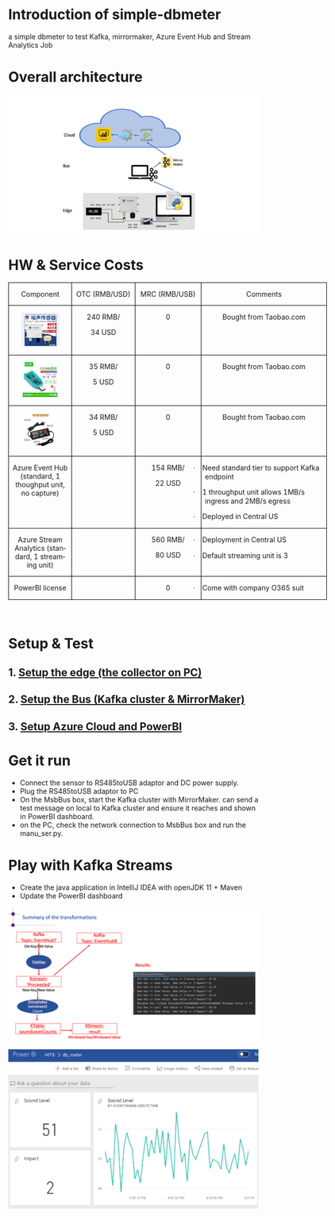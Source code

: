 # Introduction of simple-dbmeter
 a simple dbmeter to test Kafka, mirrormaker, Azure Event Hub and Stream Analytics Job

# Overall architecture
<p><img src="./resources/simple-dbmeter-intro.png" alt="components of the solution" /> </p>

# HW & Service **Costs**


<div class=WordSection1>

<table class=MsoTableGrid border=1 cellspacing=0 cellpadding=0 width=642
 style='width:481.7pt;border-collapse:collapse;border:none'>
 <tr>
  <td width=240 valign=top style='width:90.1pt;border:solid windowtext 1.0pt;
  padding:0cm 5.4pt 0cm 5.4pt'>
  <p class=MsoNormal align=center style='text-align:center'><span lang=EN-US>Component</span></p>
  </td>
  <td width=120 valign=top style='width:90.1pt;border:solid windowtext 1.0pt;
  border-left:none;padding:0cm 5.4pt 0cm 5.4pt'>
  <p class=MsoNormal align=center style='text-align:center'><span lang=EN-US>OTC
  (RMB/USD)</span></p>
  </td>
  <td width=128 valign=top style='width:96.0pt;border:solid windowtext 1.0pt;
  border-left:none;padding:0cm 5.4pt 0cm 5.4pt'>
  <p class=MsoNormal align=center style='text-align:center'><span lang=EN-US>MRC
  (RMB/USB)</span></p>
  </td>
  <td width=274 valign=top style='width:205.5pt;border:solid windowtext 1.0pt;
  border-left:none;padding:0cm 5.4pt 0cm 5.4pt'>
  <p class=MsoNormal align=center style='text-align:center'><span lang=EN-US>Comments</span></p>
  </td>
 </tr>
 <tr>
  <td width=240 valign=top style='width:90.1pt;border:solid windowtext 1.0pt;
  border-top:none;padding:0cm 5.4pt 0cm 5.4pt'>
  <p class=MsoNormal align=center style='text-align:center'><span lang=EN-US><img
  width=77 height=68 id="Picture 1" src="./resources/dbsensor.jpeg"
  alt="A picture containing engine&#10;&#10;Description automatically generated"></span></p>
  </td>
  <td width=120 valign=top style='width:90.1pt;border-top:none;border-left:
  none;border-bottom:solid windowtext 1.0pt;border-right:solid windowtext 1.0pt;
  padding:0cm 5.4pt 0cm 5.4pt'>
  <p class=MsoNormal align=center style='text-align:center'><span lang=EN-US>240
  RMB/</span></p>
  <p class=MsoNormal align=center style='text-align:center'><span lang=EN-US>34
  USD</span></p>
  </td>
  <td width=128 valign=top style='width:96.0pt;border-top:none;border-left:
  none;border-bottom:solid windowtext 1.0pt;border-right:solid windowtext 1.0pt;
  padding:0cm 5.4pt 0cm 5.4pt'>
  <p class=MsoNormal align=center style='text-align:center'><span lang=EN-US>0</span></p>
  </td>
  <td width=274 valign=top style='width:205.5pt;border-top:none;border-left:
  none;border-bottom:solid windowtext 1.0pt;border-right:solid windowtext 1.0pt;
  padding:0cm 5.4pt 0cm 5.4pt'>
  <p class=MsoNormal align=center style='text-align:center'><span lang=EN-US>Bought
  from Taobao.com</span></p>
  </td>
 </tr>
 <tr>
  <td width=240 valign=top style='width:90.1pt;border:solid windowtext 1.0pt;
  border-top:none;padding:0cm 5.4pt 0cm 5.4pt'>
  <p class=MsoNormal align=center style='text-align:center'><span lang=EN-US><img
  width=70 height=70 id="Picture 2" src="./resources/RS485-USB-convertor.jpeg"
  alt="A close up of a device&#10;&#10;Description automatically generated"></span></p>
  </td>
  <td width=120 valign=top style='width:90.1pt;border-top:none;border-left:
  none;border-bottom:solid windowtext 1.0pt;border-right:solid windowtext 1.0pt;
  padding:0cm 5.4pt 0cm 5.4pt'>
  <p class=MsoNormal align=center style='text-align:center'><span lang=EN-US>35
  RMB/</span></p>
  <p class=MsoNormal align=center style='text-align:center'><span lang=EN-US>5
  USD</span></p>
  </td>
  <td width=128 valign=top style='width:96.0pt;border-top:none;border-left:
  none;border-bottom:solid windowtext 1.0pt;border-right:solid windowtext 1.0pt;
  padding:0cm 5.4pt 0cm 5.4pt'>
  <p class=MsoNormal align=center style='text-align:center'><span lang=EN-US>0</span></p>
  </td>
  <td width=274 valign=top style='width:205.5pt;border-top:none;border-left:
  none;border-bottom:solid windowtext 1.0pt;border-right:solid windowtext 1.0pt;
  padding:0cm 5.4pt 0cm 5.4pt'>
  <p class=MsoNormal align=center style='text-align:center'><span lang=EN-US>Bought
  from Taobao.com</span></p>
  </td>
 </tr>
 <tr>
  <td width=240 valign=top style='width:90.1pt;border:solid windowtext 1.0pt;
  border-top:none;padding:0cm 5.4pt 0cm 5.4pt'>
  <p class=MsoNormal align=center style='text-align:center'><span lang=EN-US><img
  width=70 height=70 id="Picture 3" src="./resources/PowerAdapter.jpeg"
  alt="A close up of a device&#10;&#10;Description automatically generated"></span></p>
  </td>
  <td width=120 valign=top style='width:90.1pt;border-top:none;border-left:
  none;border-bottom:solid windowtext 1.0pt;border-right:solid windowtext 1.0pt;
  padding:0cm 5.4pt 0cm 5.4pt'>
  <p class=MsoNormal align=center style='text-align:center'><span lang=EN-US>34
  RMB/</span></p>
  <p class=MsoNormal align=center style='text-align:center'><span lang=EN-US>5
  USD</span></p>
  </td>
  <td width=128 valign=top style='width:96.0pt;border-top:none;border-left:
  none;border-bottom:solid windowtext 1.0pt;border-right:solid windowtext 1.0pt;
  padding:0cm 5.4pt 0cm 5.4pt'>
  <p class=MsoNormal align=center style='text-align:center'><span lang=EN-US>0</span></p>
  </td>
  <td width=274 valign=top style='width:205.5pt;border-top:none;border-left:
  none;border-bottom:solid windowtext 1.0pt;border-right:solid windowtext 1.0pt;
  padding:0cm 5.4pt 0cm 5.4pt'>
  <p class=MsoNormal align=center style='text-align:center'><span lang=EN-US>Bought
  from Taobao.com</span></p>
  </td>
 </tr>
 <tr>
  <td width=240 valign=top style='width:90.1pt;border:solid windowtext 1.0pt;
  border-top:none;padding:0cm 5.4pt 0cm 5.4pt'>
  <p class=MsoNormal align=center style='text-align:center'><span lang=EN-US>Azure
  Event Hub (standard, 1 thoughput unit, no capture)</span></p>
  </td>
  <td width=120 valign=top style='width:90.1pt;border-top:none;border-left:
  none;border-bottom:solid windowtext 1.0pt;border-right:solid windowtext 1.0pt;
  padding:0cm 5.4pt 0cm 5.4pt'>
  <p class=MsoNormal align=center style='text-align:center'><span lang=EN-US>&nbsp;</span></p>
  </td>
  <td width=128 valign=top style='width:96.0pt;border-top:none;border-left:
  none;border-bottom:solid windowtext 1.0pt;border-right:solid windowtext 1.0pt;
  padding:0cm 5.4pt 0cm 5.4pt'>
  <p class=MsoNormal align=center style='text-align:center'><span lang=EN-US>154
  RMB/</span></p>
  <p class=MsoNormal align=center style='text-align:center'><span lang=EN-US>22
  USD</span></p>
  </td>
  <td width=274 valign=top style='width:205.5pt;border-top:none;border-left:
  none;border-bottom:solid windowtext 1.0pt;border-right:solid windowtext 1.0pt;
  padding:0cm 5.4pt 0cm 5.4pt'>
  <p class=MsoListParagraphCxSpFirst style='text-indent:-18.0pt'><span
  lang=EN-US style='font-family:Symbol'>·<span style='font:7.0pt "Times New Roman"'>&nbsp;&nbsp;&nbsp;&nbsp;&nbsp;
  </span></span><span lang=EN-US>Need standard tier to support Kafka endpoint</span></p>
  <p class=MsoListParagraphCxSpMiddle style='text-indent:-18.0pt'><span
  lang=EN-US style='font-family:Symbol'>·<span style='font:7.0pt "Times New Roman"'>&nbsp;&nbsp;&nbsp;&nbsp;&nbsp;
  </span></span><span lang=EN-US>1 throughput unit allows 1MB/s ingress and 2MB/s
  egress</span></p>
  <p class=MsoListParagraphCxSpLast style='text-indent:-18.0pt'><span
  lang=EN-US style='font-family:Symbol'>·<span style='font:7.0pt "Times New Roman"'>&nbsp;&nbsp;&nbsp;&nbsp;&nbsp;
  </span></span><span lang=EN-US>Deployed in Central US</span></p>
  </td>
 </tr>
 <tr>
  <td width=120 valign=top style='width:90.1pt;border:solid windowtext 1.0pt;
  border-top:none;padding:0cm 5.4pt 0cm 5.4pt'>
  <p class=MsoNormal align=center style='text-align:center'><span lang=EN-US>Azure
  Stream Analytics (standard, 1 streaming unit)</span></p>
  </td>
  <td width=120 valign=top style='width:90.1pt;border-top:none;border-left:
  none;border-bottom:solid windowtext 1.0pt;border-right:solid windowtext 1.0pt;
  padding:0cm 5.4pt 0cm 5.4pt'>
  <p class=MsoNormal align=center style='text-align:center'><span lang=EN-US>&nbsp;</span></p>
  </td>
  <td width=128 valign=top style='width:96.0pt;border-top:none;border-left:
  none;border-bottom:solid windowtext 1.0pt;border-right:solid windowtext 1.0pt;
  padding:0cm 5.4pt 0cm 5.4pt'>
  <p class=MsoNormal align=center style='text-align:center'><span lang=EN-US>560
  RMB/</span></p>
  <p class=MsoNormal align=center style='text-align:center'><span lang=EN-US>80
  USD</span></p>
  </td>
  <td width=274 valign=top style='width:205.5pt;border-top:none;border-left:
  none;border-bottom:solid windowtext 1.0pt;border-right:solid windowtext 1.0pt;
  padding:0cm 5.4pt 0cm 5.4pt'>
  <p class=MsoListParagraphCxSpFirst style='text-indent:-18.0pt'><span
  lang=EN-US style='font-family:Symbol'>·<span style='font:7.0pt "Times New Roman"'>&nbsp;&nbsp;&nbsp;&nbsp;&nbsp;
  </span></span><span lang=EN-US>Deployment in Central US</span></p>
  <p class=MsoListParagraphCxSpLast style='text-indent:-18.0pt'><span
  lang=EN-US style='font-family:Symbol'>·<span style='font:7.0pt "Times New Roman"'>&nbsp;&nbsp;&nbsp;&nbsp;&nbsp;
  </span></span><span lang=EN-US>Default streaming unit is 3</span></p>
  </td>
 </tr>
 <tr>
  <td width=120 valign=top style='width:90.1pt;border:solid windowtext 1.0pt;
  border-top:none;padding:0cm 5.4pt 0cm 5.4pt'>
  <p class=MsoNormal align=center style='text-align:center'><span lang=EN-US>PowerBI
  license</span></p>
  </td>
  <td width=120 valign=top style='width:90.1pt;border-top:none;border-left:
  none;border-bottom:solid windowtext 1.0pt;border-right:solid windowtext 1.0pt;
  padding:0cm 5.4pt 0cm 5.4pt'>
  <p class=MsoNormal align=center style='text-align:center'><span lang=EN-US>&nbsp;</span></p>
  </td>
  <td width=128 valign=top style='width:96.0pt;border-top:none;border-left:
  none;border-bottom:solid windowtext 1.0pt;border-right:solid windowtext 1.0pt;
  padding:0cm 5.4pt 0cm 5.4pt'>
  <p class=MsoNormal align=center style='text-align:center'><span lang=EN-US>0</span></p>
  </td>
  <td width=274 valign=top style='width:205.5pt;border-top:none;border-left:
  none;border-bottom:solid windowtext 1.0pt;border-right:solid windowtext 1.0pt;
  padding:0cm 5.4pt 0cm 5.4pt'>
  <p class=MsoListParagraph style='text-indent:-18.0pt'><span lang=EN-US
  style='font-family:Symbol'>·<span style='font:7.0pt "Times New Roman"'>&nbsp;&nbsp;&nbsp;&nbsp;&nbsp;
  </span></span><span lang=EN-US>Come with company O365 suit</span></p>
  </td>
 </tr>
</table>

<p class=MsoNormal><span lang=EN-US>&nbsp;</span></p>

</div>



# Setup & Test
## 1. [Setup the edge (the collector on PC)](Jul-2020/Edge/Setup-Collector-PC.md)
## 2. [Setup the Bus (Kafka cluster & MirrorMaker)](Jul-2020/Bus/Setup-MsgBus.md)
## 3. [Setup Azure Cloud and PowerBI](Jul-2020/Cloud/Setup-Azure.md)

# Get it run
- Connect the sensor to RS485toUSB adaptor and DC power supply.
- Plug the RS485toUSB adaptor to PC
- On the MsbBus box, start the Kafka cluster with MirrorMaker. can send a test message on local to Kafka cluster and ensure it reaches and shown in PowerBI dashboard.
- on the PC, check the network connection to MsbBus box and run the manu_ser.py.

# Play with Kafka Streams
- Create the java application in IntelliJ IDEA with openJDK 11 + Maven
- Update the PowerBI dashboard
<p><img src="./resources/Kafka streams transformation.png" alt="KStreams Transformations" /> </p>

<p><img src="./resources/updated dashboard.png" alt="KStreams Transformations" /> </p>
